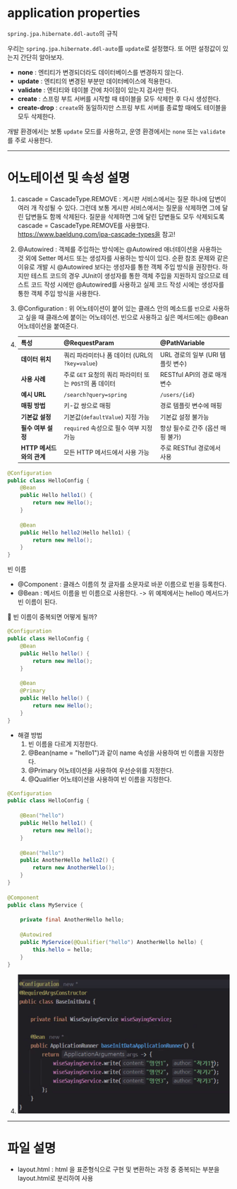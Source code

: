 # application properties
`spring.jpa.hibernate.ddl-auto`의 규칙

우리는 `spring.jpa.hibernate.ddl-auto`를 `update`로 설정했다. 또 어떤 설정값이 있는지 간단히 알아보자.

- **none** : 엔티티가 변경되더라도 데이터베이스를 변경하지 않는다.
- **update** : 엔티티의 변경된 부분만 데이터베이스에 적용한다.
- **validate** : 엔티티와 테이블 간에 차이점이 있는지 검사만 한다.
- **create** : 스프링 부트 서버를 시작할 때 테이블을 모두 삭제한 후 다시 생성한다.
- **create-drop** : `create`와 동일하지만 스프링 부트 서버를 종료할 때에도 테이블을 모두 삭제한다.

개발 환경에서는 보통 `update` 모드를 사용하고, 운영 환경에서는 `none` 또는 `validate`를 주로 사용한다.

---

# 어노테이션 및 속성 설명

1. cascade = CascadeType.REMOVE
: 게시판 서비스에서는 질문 하나에 답변이 여러 개 작성될 수 있다. 그런데 보통 게시판 서비스에서는 질문을 삭제하면 그에 달린 답변들도 함께 삭제된다. 질문을 삭제하면 그에 달린 답변들도 모두 삭제되도록 cascade = CascadeType.REMOVE를 사용했다. https://www.baeldung.com/jpa-cascade-types을 참고!

2. @Autowired
: 객체를 주입하는 방식에는 @Autowired 애너테이션을 사용하는 것 외에 Setter 메서드 또는 생성자를 사용하는 방식이 있다. 순환 참조 문제와 같은 이유로 개발 시 @Autowired 보다는 생성자를 통한 객체 주입 방식을 권장한다. 하지만 테스트 코드의 경우 JUnit이 생성자를 통한 객체 주입을 지원하지 않으므로 테스트 코드 작성 시에만 @Autowired를 사용하고 실제 코드 작성 시에는 생성자를 통한 객체 주입 방식을 사용한다.

3. @Configuration
: 위 어노테이션이 붙어 있는 클래스 안의 메소드를 `빈`으로 사용하고 싶을 때 클래스에 붙이는 어노테이션. 빈으로 사용하고 싶은 메서드에는 @Bean 어노테이션을 붙여준다.

4. | 특성                  | @RequestParam                                         | @PathVariable                                    |
   |-----------------------|-------------------------------------------------------|-------------------------------------------------|
   | **데이터 위치**       | 쿼리 파라미터나 폼 데이터 (URL의 `?key=value`)         | URL 경로의 일부 (URI 템플릿 변수)               |
   | **사용 사례**         | 주로 `GET` 요청의 쿼리 파라미터 또는 `POST`의 폼 데이터 | RESTful API의 경로 매개변수                     |
   | **예시 URL**          | `/search?query=spring`                                | `/users/{id}`                                   |
   | **매핑 방법**         | 키-값 쌍으로 매핑                                    | 경로 템플릿 변수에 매핑                         |
   | **기본값 설정**       | 기본값(`defaultValue`) 지정 가능                      | 기본값 설정 불가능                              |
   | **필수 여부 설정**    | `required` 속성으로 필수 여부 지정 가능               | 항상 필수로 간주 (옵션 매핑 불가)               |
   | **HTTP 메서드와의 관계** | 모든 HTTP 메서드에서 사용 가능                       | 주로 RESTful 경로에서 사용                      |



```java 
@Configuration
public class HelloConfig {
    @Bean
    public Hello hello1() {
        return new Hello();
    }

    @Bean
    public Hello hello2(Hello hello1) {
        return new Hello();
    }
}
```

빈 이름
- @Component : 클래스 이름의 첫 글자를 소문자로 바꾼 이름으로 빈을 등록한다.
- @Bean : 메서드 이름을 빈 이름으로 사용한다. -> 위 예제에서는 hello() 메서드가 빈 이름이 된다.

🤔 빈 이름이 중복되면 어떻게 될까?

```java
@Configuration
public class HelloConfig {
    @Bean
    public Hello hello() {
        return new Hello();
    }

    @Bean
    @Primary
    public Hello hello() {
        return new Hello();
    }
}
```
- 해결 방법
  1. 빈 이름을 다르게 지정한다.
  2. @Bean(name = "hello1")과 같이 name 속성을 사용하여 빈 이름을 지정한다.
  3. @Primary 어노테이션을 사용하여 우선순위를 지정한다.
  4. @Qualifier 어노테이션을 사용하여 빈 이름을 지정한다.

```java
@Configuration
public class HelloConfig {

    @Bean("hello")
    public Hello hello1() {
        return new Hello();
    }

    @Bean("hello")
    public AnotherHello hello2() {
        return new AnotherHello();
    }
}

@Component
public class MyService {

    private final AnotherHello hello;

    @Autowired
    public MyService(@Qualifier("hello") AnotherHello hello) {
        this.hello = hello;
    }
}
```

4. ![img.png](img.png)


---

# 파일 설명
- layout.html : html 을 표준형식으로 구현 및 변환하는 과정 중 중복되는 부분을 layout.html로 분리하여 사용